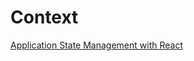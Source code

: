 # Context

[Application State Management with React](https://kentcdodds.com/blog/application-state-management-with-react)